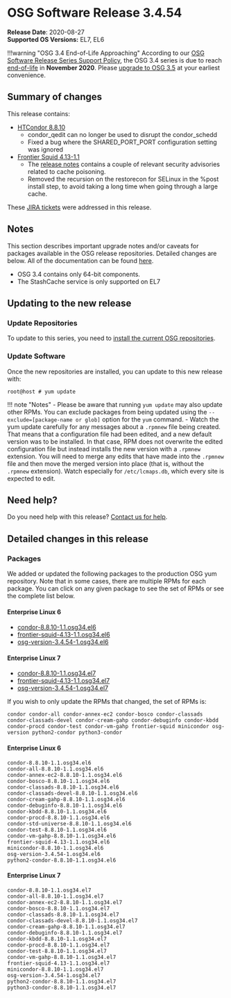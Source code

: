 OSG Software Release 3.4.54
===========================

**Release Date**: 2020-08-27    
**Supported OS Versions:** EL7, EL6

!!!warning "OSG 3.4 End-of-Life Approaching"
    According to our
    [OSG Software Release Series Support Policy](https://opensciencegrid.org/technology/policy/release-series/),
    the OSG 3.4 series is due to reach
    [end-of-life](https://opensciencegrid.org/technology/policy/release-series/#life-cycle-dates) in **November 2020**.
    Please [upgrade to OSG 3.5](https://opensciencegrid.org/docs/release/release_series/#updating-to-osg-35)
    at your earliest convenience.

Summary of changes
------------------

This release contains:

-   [HTCondor 8.8.10](https://www-auth.cs.wisc.edu/lists/htcondor-world/2020/msg00017.shtml)
    -   condor\_qedit can no longer be used to disrupt the condor\_schedd
    -   Fixed a bug where the SHARED\_PORT\_PORT configuration setting was ignored
-   [Frontier Squid 4.13-1.1](http://frontier.cern.ch/dist/rpms/frontier-squidRELEASE_NOTES)
    -   The [release notes](https://www.mail-archive.com/squid-announce@lists.squid-cache.org/msg00117.html) contains a couple of relevant security advisories related to cache poisoning.
    -   Removed the recursion on the restorecon for SELinux in the %post install step, to avoid taking a long time when going through a large cache.

These [JIRA tickets](https://jira.opensciencegrid.org/issues/?jql=project%20%3D%20SOFTWARE%20AND%20fixVersion%20%3D%203.4.54%20ORDER%20BY%20priority%20DESC%2C%20key%20DESC) were addressed in this release.

Notes
-----

This section describes important upgrade notes and/or caveats for packages available in the OSG release repositories.
Detailed changes are below. All of the documentation can be found [here](/index.md).

-   OSG 3.4 contains only 64-bit components.
-   The StashCache service is only supported on EL7

Updating to the new release
---------------------------

### Update Repositories

To update to this series, you need to [install the current OSG repositories](/common/yum#install-osg-repositories).

### Update Software

Once the new repositories are installed, you can update to this new release with:

``` console
root@host # yum update
```

!!! note "Notes"
    -   Please be aware that running `yum update` may also update other RPMs. You can exclude packages from being updated using the `--exclude=[package-name or glob]` option for the `yum` command.
    -   Watch the yum update carefully for any messages about a `.rpmnew` file being created. That means that a configuration file had been edited, and a new default version was to be installed. In that case, RPM does not overwrite the edited configuration file but instead installs the new version with a `.rpmnew` extension. You will need to merge any edits that have made into the `.rpmnew` file and then move the merged version into place (that is, without the `.rpmnew` extension). Watch especially for `/etc/lcmaps.db`, which every site is expected to edit.

Need help?
----------

Do you need help with this release? [Contact us for help](/common/help).

Detailed changes in this release
--------------------------------

### Packages

We added or updated the following packages to the production OSG yum repository. Note that in some cases, there are multiple RPMs for each package. You can click on any given package to see the set of RPMs or see the complete list below.

#### Enterprise Linux 6

-   [condor-8.8.10-1.1.osg34.el6](https://koji.chtc.wisc.edu/koji/search?match=glob&type=build&terms=condor-8.8.10-1.1.osg34.el6)
-   [frontier-squid-4.13-1.1.osg34.el6](https://koji.chtc.wisc.edu/koji/search?match=glob&type=build&terms=frontier-squid-4.13-1.1.osg34.el6)
-   [osg-version-3.4.54-1.osg34.el6](https://koji.chtc.wisc.edu/koji/search?match=glob&type=build&terms=osg-version-3.4.54-1.osg34.el6)

#### Enterprise Linux 7

-   [condor-8.8.10-1.1.osg34.el7](https://koji.chtc.wisc.edu/koji/search?match=glob&type=build&terms=condor-8.8.10-1.1.osg34.el7)
-   [frontier-squid-4.13-1.1.osg34.el7](https://koji.chtc.wisc.edu/koji/search?match=glob&type=build&terms=frontier-squid-4.13-1.1.osg34.el7)
-   [osg-version-3.4.54-1.osg34.el7](https://koji.chtc.wisc.edu/koji/search?match=glob&type=build&terms=osg-version-3.4.54-1.osg34.el7)

If you wish to only update the RPMs that changed, the set of RPMs is:

    condor condor-all condor-annex-ec2 condor-bosco condor-classads condor-classads-devel condor-cream-gahp condor-debuginfo condor-kbdd condor-procd condor-test condor-vm-gahp frontier-squid minicondor osg-version python2-condor python3-condor

#### Enterprise Linux 6

``` file
condor-8.8.10-1.1.osg34.el6
condor-all-8.8.10-1.1.osg34.el6
condor-annex-ec2-8.8.10-1.1.osg34.el6
condor-bosco-8.8.10-1.1.osg34.el6
condor-classads-8.8.10-1.1.osg34.el6
condor-classads-devel-8.8.10-1.1.osg34.el6
condor-cream-gahp-8.8.10-1.1.osg34.el6
condor-debuginfo-8.8.10-1.1.osg34.el6
condor-kbdd-8.8.10-1.1.osg34.el6
condor-procd-8.8.10-1.1.osg34.el6
condor-std-universe-8.8.10-1.1.osg34.el6
condor-test-8.8.10-1.1.osg34.el6
condor-vm-gahp-8.8.10-1.1.osg34.el6
frontier-squid-4.13-1.1.osg34.el6
minicondor-8.8.10-1.1.osg34.el6
osg-version-3.4.54-1.osg34.el6
python2-condor-8.8.10-1.1.osg34.el6
```

#### Enterprise Linux 7

``` file
condor-8.8.10-1.1.osg34.el7
condor-all-8.8.10-1.1.osg34.el7
condor-annex-ec2-8.8.10-1.1.osg34.el7
condor-bosco-8.8.10-1.1.osg34.el7
condor-classads-8.8.10-1.1.osg34.el7
condor-classads-devel-8.8.10-1.1.osg34.el7
condor-cream-gahp-8.8.10-1.1.osg34.el7
condor-debuginfo-8.8.10-1.1.osg34.el7
condor-kbdd-8.8.10-1.1.osg34.el7
condor-procd-8.8.10-1.1.osg34.el7
condor-test-8.8.10-1.1.osg34.el7
condor-vm-gahp-8.8.10-1.1.osg34.el7
frontier-squid-4.13-1.1.osg34.el7
minicondor-8.8.10-1.1.osg34.el7
osg-version-3.4.54-1.osg34.el7
python2-condor-8.8.10-1.1.osg34.el7
python3-condor-8.8.10-1.1.osg34.el7
```
